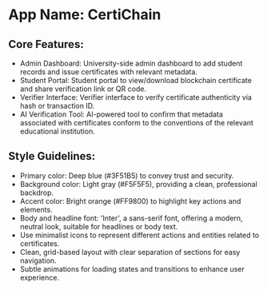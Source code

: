 # **App Name**: CertiChain

## Core Features:

- Admin Dashboard: University-side admin dashboard to add student records and issue certificates with relevant metadata.
- Student Portal: Student portal to view/download blockchain certificate and share verification link or QR code.
- Verifier Interface: Verifier interface to verify certificate authenticity via hash or transaction ID.
- AI Verification Tool: AI-powered tool to confirm that metadata associated with certificates conform to the conventions of the relevant educational institution.

## Style Guidelines:

- Primary color: Deep blue (#3F51B5) to convey trust and security.
- Background color: Light gray (#F5F5F5), providing a clean, professional backdrop.
- Accent color: Bright orange (#FF9800) to highlight key actions and elements.
- Body and headline font: 'Inter', a sans-serif font, offering a modern, neutral look, suitable for headlines or body text.
- Use minimalist icons to represent different actions and entities related to certificates.
- Clean, grid-based layout with clear separation of sections for easy navigation.
- Subtle animations for loading states and transitions to enhance user experience.